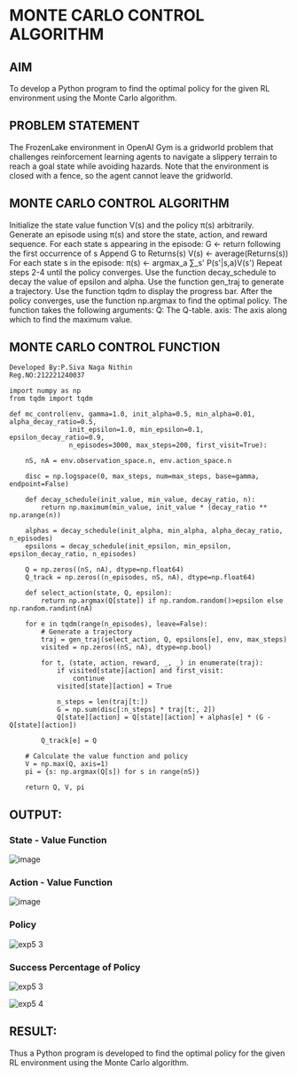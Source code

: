 # MONTE CARLO CONTROL ALGORITHM

## AIM
To develop a Python program to find the optimal policy for the given RL environment using the Monte Carlo algorithm.

## PROBLEM STATEMENT
The FrozenLake environment in OpenAI Gym is a gridworld problem that challenges reinforcement learning agents to navigate a slippery terrain to reach a goal state while avoiding hazards. Note that the environment is closed with a fence, so the agent cannot leave the gridworld.

## MONTE CARLO CONTROL ALGORITHM
Initialize the state value function V(s) and the policy π(s) arbitrarily.
Generate an episode using π(s) and store the state, action, and reward sequence.
For each state s appearing in the episode:
G ← return following the first occurrence of s
Append G to Returns(s)
V(s) ← average(Returns(s))
For each state s in the episode:
π(s) ← argmax_a ∑_s' P(s'|s,a)V(s')
Repeat steps 2-4 until the policy converges.
Use the function decay_schedule to decay the value of epsilon and alpha.
Use the function gen_traj to generate a trajectory.
Use the function tqdm to display the progress bar.
After the policy converges, use the function np.argmax to find the optimal policy. The function takes the following arguments:
Q: The Q-table.
axis: The axis along which to find the maximum value.

## MONTE CARLO CONTROL FUNCTION
```
Developed By:P.Siva Naga Nithin
Reg.NO:212221240037
```
```
import numpy as np
from tqdm import tqdm

def mc_control(env, gamma=1.0, init_alpha=0.5, min_alpha=0.01, alpha_decay_ratio=0.5,
               init_epsilon=1.0, min_epsilon=0.1, epsilon_decay_ratio=0.9,
               n_episodes=3000, max_steps=200, first_visit=True):

    nS, nA = env.observation_space.n, env.action_space.n

    disc = np.logspace(0, max_steps, num=max_steps, base=gamma, endpoint=False)

    def decay_schedule(init_value, min_value, decay_ratio, n):
        return np.maximum(min_value, init_value * (decay_ratio ** np.arange(n))

    alphas = decay_schedule(init_alpha, min_alpha, alpha_decay_ratio, n_episodes)
    epsilons = decay_schedule(init_epsilon, min_epsilon, epsilon_decay_ratio, n_episodes)

    Q = np.zeros((nS, nA), dtype=np.float64)
    Q_track = np.zeros((n_episodes, nS, nA), dtype=np.float64)

    def select_action(state, Q, epsilon):
        return np.argmax(Q[state]) if np.random.random()>epsilon else np.random.randint(nA)

    for e in tqdm(range(n_episodes), leave=False):
        # Generate a trajectory
        traj = gen_traj(select_action, Q, epsilons[e], env, max_steps)
        visited = np.zeros((nS, nA), dtype=np.bool)

        for t, (state, action, reward, _, _) in enumerate(traj):
            if visited[state][action] and first_visit:
                continue
            visited[state][action] = True

            n_steps = len(traj[t:])
            G = np.sum(disc[:n_steps] * traj[t:, 2])
            Q[state][action] = Q[state][action] + alphas[e] * (G - Q[state][action])

        Q_track[e] = Q

    # Calculate the value function and policy
    V = np.max(Q, axis=1)
    pi = {s: np.argmax(Q[s]) for s in range(nS)}

    return Q, V, pi
```

## OUTPUT:

### State - Value Function

![image](https://github.com/user-attachments/assets/f3d32f60-f60f-4c14-a79b-90ad2f1fb916)

 ### Action - Value Function

![image](https://github.com/user-attachments/assets/6bc0a4fd-99ba-4f72-8b95-b8558f7ef08d)


### Policy

![exp5 3](https://github.com/user-attachments/assets/f82b9b95-6b42-4145-a3f9-43f6daa16d28)

### Success Percentage of Policy

![exp5 3](https://github.com/user-attachments/assets/d7144752-dbb9-4252-aa84-527aaba1e50b)

![exp5 4](https://github.com/user-attachments/assets/02bee0f3-6ecf-43b1-a678-f01215f2c11d)

## RESULT:

Thus a Python program is developed to find the optimal policy for the given RL environment using the Monte Carlo algorithm.
